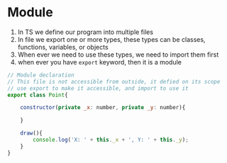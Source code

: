 # Module

1. In TS we define our program into multiple files
2. In file we export one or more types, these types can be classes, functions, variables, or objects
3. When ever we need to use these types, we need to import them first
4. when ever you have ```export``` keyword, then it is a module

```js
// Module declaration
// This file is not accessible from outside, it defied on its scope
// use export to make it accessible, and import to use it
export class Point{

    constructor(private _x: number, private _y: number){

    }

    draw(){
        console.log('X: ' + this._x + ', Y: ' + this._y);
    }
}
```